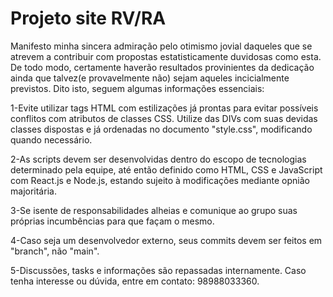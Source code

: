 # Projeto site RV/RA

Manifesto minha sincera admiração pelo otimismo jovial daqueles que se atrevem a contribuir com propostas estatisticamente duvidosas como esta.
De todo modo, certamente haverão resultados provinientes da dedicação ainda que talvez(e provavelmente não) sejam aqueles incicialmente previstos.
Dito isto, seguem algumas informações essenciais:

1-Evite utilizar tags HTML com estilizações já prontas para evitar possíveis conflitos com atributos de classes CSS. Utilize das DIVs com suas devidas classes dispostas e já ordenadas no documento "style.css", modificando quando necessário.

2-As scripts devem ser desenvolvidas dentro do escopo de tecnologias determinado pela equipe, até então definido como HTML, CSS e JavaScript com React.js e Node.js, estando sujeito à modificações mediante opnião majoritária.

3-Se isente de responsabilidades alheias e comunique ao grupo suas próprias incumbências para que façam o mesmo.

4-Caso seja um desenvolvedor externo, seus commits devem ser feitos em "branch", não "main".

5-Discussões, tasks e informações são repassadas internamente. Caso tenha interesse ou dúvida, entre em contato: 98988033360.
